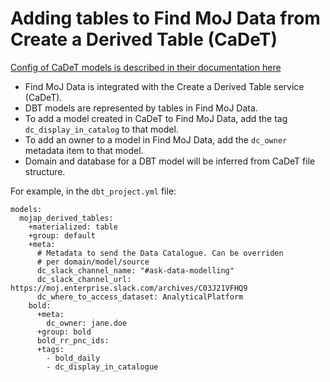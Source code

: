 # Adding tables to Find MoJ Data from Create a Derived Table (CaDeT)

[Config of CaDeT models is described in their documentation here](https://user-guidance.analytical-platform.service.justice.gov.uk/tools/create-a-derived-table/models/#where-can-i-define-configs)

- Find MoJ Data is integrated with the Create a Derived Table service (CaDeT).
- DBT models are represented by tables in Find MoJ Data.
- To add a model created in CaDeT to Find MoJ Data, add the tag `dc_display_in_catalog` to that model.
- To add an owner to a model in Find MoJ Data, add the `dc_owner` metadata item to that model.
- Domain and database for a DBT model will be inferred from CaDeT file structure.

For example, in the `dbt_project.yml` file:

```
models:
  mojap_derived_tables:
    +materialized: table
    +group: default
    +meta:
      # Metadata to send the Data Catalogue. Can be overriden
      # per domain/model/source
      dc_slack_channel_name: "#ask-data-modelling"
      dc_slack_channel_url: https://moj.enterprise.slack.com/archives/C03J21VFHQ9
      dc_where_to_access_dataset: AnalyticalPlatform
    bold:
      +meta:
        dc_owner: jane.doe
      +group: bold
      bold_rr_pnc_ids:
      +tags:
        - bold_daily
        - dc_display_in_catalogue
```
